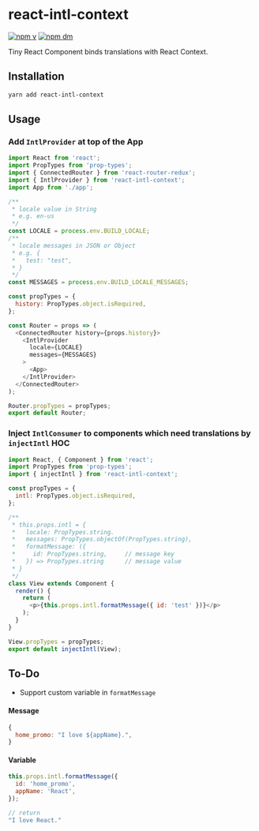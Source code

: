 # react-intl-context
[![npm v](https://img.shields.io/npm/v/react-intl-context.svg)](https://www.npmjs.com/package/react-intl-context)
[![npm dm](https://img.shields.io/npm/dm/react-intl-context.svg)](https://www.npmjs.com/package/react-intl-context)

Tiny React Component binds translations with React Context.
## Installation
```bash
yarn add react-intl-context
```
## Usage
### Add `IntlProvider` at top of the App
```javascript
import React from 'react';
import PropTypes from 'prop-types';
import { ConnectedRouter } from 'react-router-redux';
import { IntlProvider } from 'react-intl-context';
import App from './app';

/**
 * locale value in String
 * e.g. en-us
 */
const LOCALE = process.env.BUILD_LOCALE;
/**
 * locale messages in JSON or Object
 * e.g. {
 *   test: "test",
 * }
 */
const MESSAGES = process.env.BUILD_LOCALE_MESSAGES;

const propTypes = {
  history: PropTypes.object.isRequired,
};

const Router = props => (
  <ConnectedRouter history={props.history}>
    <IntlProvider
      locale={LOCALE}
      messages={MESSAGES}
    >
      <App>
    </IntlProvider>
  </ConnectedRouter>
);

Router.propTypes = propTypes;
export default Router;
```
### Inject `IntlConsumer` to components which need translations by `injectIntl` HOC
```javascript
import React, { Component } from 'react';
import PropTypes from 'prop-types';
import { injectIntl } from 'react-intl-context';

const propTypes = {
  intl: PropTypes.object.isRequired,
};

/**
 * this.props.intl = {
 *   locale: PropTypes.string.
 *   messages: PropTypes.objectOf(PropTypes.string),
 *   formatMessage: ({
 *     id: PropTypes.string,     // message key
 *   }) => PropTypes.string      // message value
 * }
 */
class View extends Component {
  render() {
    return (
      <p>{this.props.intl.formatMessage({ id: 'test' })}</p>
    );
  }
}

View.propTypes = propTypes;
export default injectIntl(View);
```
## To-Do
* Support custom variable in `formatMessage`
#### Message
```javascript
{
  home_promo: "I love ${appName}.",
}
```
#### Variable
```javascript
this.props.intl.formatMessage({
  id: 'home_promo',
  appName: 'React',
});

// return
"I love React."
```